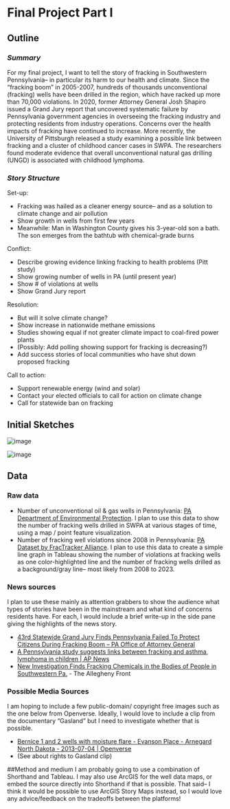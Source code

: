 
# Final Project Part I

## Outline

### _Summary_
For my final project, I want to tell the story of fracking in Southwestern Pennsylvania– in particular its harm to our health and climate. Since the “fracking boom” in 2005-2007, hundreds of thousands unconventional (fracking) wells have been drilled in the region, which have racked up more than 70,000 violations.  In 2020, former Attorney General Josh Shapiro issued a Grand Jury report that uncovered systematic failure by Pennsylvania government agencies in overseeing the fracking industry and protecting residents from industry operations. Concerns over the health impacts of fracking have continued to increase. More recently, the University of Pittsburgh released a study examining a possible link between fracking and a cluster of childhood cancer cases in SWPA. The researchers found moderate evidence that overall unconventional natural gas drilling (UNGD) is associated with childhood lymphoma.

### _Story Structure_

Set-up: 
- Fracking was hailed as a cleaner energy source– and as a solution to climate change and air pollution
- Show growth in wells from first few years
- Meanwhile: Man in Washington County gives his 3-year-old son a bath. The son emerges from the bathtub with chemical-grade burns

Conflict:
- Describe growing evidence linking fracking to health problems (Pitt study)
- Show growing number of wells in PA (until present year)
- Show # of violations at wells
- Show Grand Jury report

Resolution:
- But will it solve climate change?
- Show increase in nationwide methane emissions
- Studies showing equal if not greater climate impact to coal-fired power plants
- (Possibly: Add polling showing support for fracking is decreasing?)
- Add success stories of local communities who have shut down proposed fracking

Call to action:
- Support renewable energy (wind and solar)
- Contact your elected officials to call for action on climate change
- Call for statewide ban on fracking

## Initial Sketches

![image](https://github.com/operfetti/oliviaperfetti-repository/assets/157427926/c6fdf850-a5e0-4236-9fb2-d24215efe319)

![image](https://github.com/operfetti/oliviaperfetti-repository/assets/157427926/d2984641-983d-4c8b-8de2-ed0e291a9f43)

## Data

### Raw data
- Number of unconventional oil & gas wells in Pennsylvania: [PA Department of Environmental Protection]([url](https://newdata-padep-1.opendata.arcgis.com/datasets/68f5c539)). I plan to use this data to show the number of fracking wells drilled in SWPA at various stages of time, using a map / point feature visualization.
- Number of fracking well violations since 2008 in Pennsylvania: [PA Dataset by FracTracker Alliance]([url](https://carnegiemellon.maps.arcgis.com/home/item.html?id)). I plan to use this data to create a simple line graph in Tableau showing the number of violations at fracking wells as one color-highlighted line and the number of fracking wells drilled as a background/gray line– most likely from 2008 to 2023.

### News sources

I plan to use these mainly as attention grabbers to show the audience what types of stories have been in the mainstream and what kind of concerns residents have. For each, I would include a brief write-up in the side pane giving the highlights of the news story.
- [43rd Statewide Grand Jury Finds Pennsylvania Failed To Protect Citizens During Fracking Boom – PA Office of Attorney General]([url](https://www.attorneygeneral.gov/taking-action/43rd-statewid))
- [A Pennsylvania study suggests links between fracking and asthma, lymphoma in children | AP News]([url](https://apnews.com/article/fracking-pennsylvania-health-environm))
- [New Investigation Finds Fracking Chemicals in the Bodies of People in Southwestern Pa.]([url](https://www.alleghenyfront.org/new-investigation-finds-exposure)) - The Allegheny Front

### Possible Media Sources
I am hoping to include a few public-domain/ copyright free images such as the one below from Openverse. Ideally, I would love to include a clip from the documentary “Gasland” but I need to investigate whether that is possible.
- [Bernice 1 and 2 wells with moisture flare - Evanson Place - Arnegard North Dakota - 2013-07-04 | Openverse]([url](https://openverse.org/image/68429da6-1cbb-4d0a-9307-80c40))
- (See about rights to Gasland clip)

##Method and medium
I am probably going to use a combination of Shorthand and Tableau. I may also use ArcGIS for the well data maps, or embed the source directly into Shorthand if that is possible.
That said– I think it would be possible to use ArcGIS Story Maps instead, so I would love any advice/feedback on the tradeoffs between the platforms!
